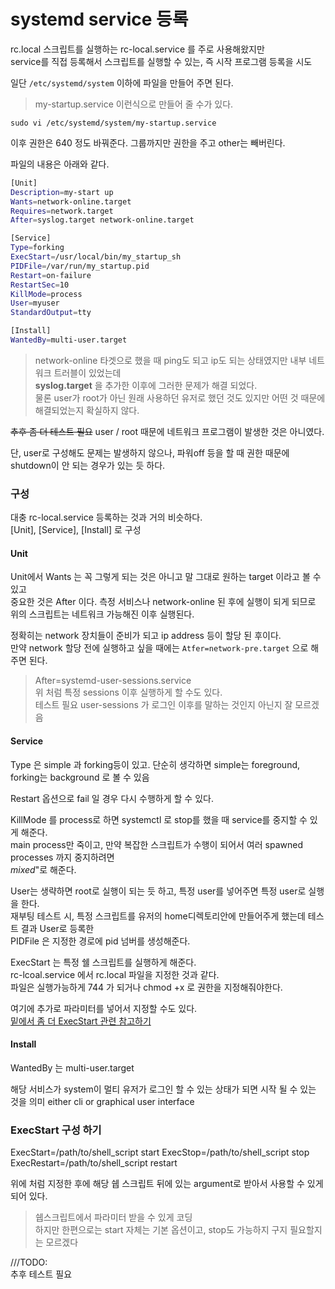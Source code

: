 # systemd service 등록
rc.local 스크립트를 실행하는  rc-local.service 를 주로 사용해왔지만   
service를 직접 등록해서 스크립트를 실행할 수 있는, 즉 시작 프로그램 등록을 시도

일단 `/etc/systemd/system` 이하에 파일을 만들어 주면 된다.   
> my-startup.service 이런식으로 만들어 줄 수가 있다.  

```
sudo vi /etc/systemd/system/my-startup.service
```

이후 권한은 640 정도 바꿔준다. 그룹까지만 권한을 주고 other는 빼버린다. 


파일의 내용은 아래와 같다.
```sh
[Unit]
Description=my-start up
Wants=network-online.target
Requires=network.target
After=syslog.target network-online.target

[Service]
Type=forking
ExecStart=/usr/local/bin/my_startup_sh
PIDFile=/var/run/my_startup.pid
Restart=on-failure
RestartSec=10
KillMode=process
User=myuser
StandardOutput=tty

[Install]
WantedBy=multi-user.target                         
```

> network-online 타겟으로 했을 때 ping도 되고 ip도 되는 상태였지만 내부 네트워크 트러블이 있었는데   
**syslog.target** 을 추가한 이후에 그러한 문제가 해결 되었다.  
물론 user가 root가 아닌 원래 사용하던 유저로 했던 것도 있지만 어떤 것 때문에 해결되었는지 확실하지 않다.    

~~추후 좀 더 테스트 필요~~
user / root 때문에 네트워크 프로그램이 발생한 것은 아니였다. 

단, user로 구성해도 문제는 발생하지 않으나, 파워off 등을 할 때 권한 때문에 shutdown이 안 되는 경우가 있는 듯 하다.   


### 구성
대충 rc-local.service 등록하는 것과 거의 비슷하다.   
[Unit], [Service], [Install] 로 구성  


#### Unit
Unit에서 Wants 는 꼭 그렇게 되는 것은 아니고 말 그대로 원하는 target 이라고 볼 수 있고   
중요한 것은 
After 이다. 측정 서비스나 network-online 된 후에 실행이 되게 되므로   
위의 스크립트는 네트워크 가능해진 이후 실행된다.  

정확히는 network 장치들이 준비가 되고 ip address 등이 할당 된 후이다.  
만약 network 할당 전에 실행하고 싶을 때에는  `Atfer=network-pre.target` 으로 해주면 된다.   

> After=systemd-user-sessions.service   
위 처럼 특정 sessions 이후 실행하게 할 수도 있다.   
테스트 필요 user-sessions 가 로그인 이후를 말하는 것인지 아닌지 잘 모르겠음   

#### Service
Type 은 simple 과 forking등이 있고. 단순히 생각하면 simple는 foreground, forking는 background 로 볼 수 있음  

Restart 옵션으로 fail 일 경우 다시 수행하게 할 수 있다.

KillMode 를 process로 하면  systemctl 로 stop를 했을 때 service를 중지할 수 있게 해준다.  
main process만 죽이고, 만약 복잡한 스크립트가 수행이 되어서 여러 spawned processes 까지 중지하려면   
*mixed*"로 해준다.

User는 생략하면 root로 실행이 되는 듯 하고, 특정 user를 넣어주면 특정 user로 실행을 한다.   
재부팅 테스트 시, 특정 스크립트를 유저의 home디렉토리안에 만들어주게 했는데 테스트 결과 User로 등록한  
PIDFile 은 지정한 경로에 pid 넘버를 생성해준다.   


ExecStart 는 특정 쉘 스크립트를 실행하게 해준다.   
rc-lcoal.service 에서 rc.local 파일을 지정한 것과 같다.   
파일은 실행가능하게 744 가 되거나 chmod +x 로 권한을 지정해줘야한다.

여기에 추가로 파라미터를 넣어서 지정할 수도 있다.    
[밑에서 좀 더 ExecStart 관련 참고하기](#execstart-구성-하기)


#### Install
WantedBy 는 multi-user.target

해당 서비스가 system이 멀티 유저가 로그인 할 수 있는 상태가 되면 시작 될 수 있는 것을 의미
either cli or graphical user interface



### ExecStart 구성 하기

ExecStart=/path/to/shell_script start
ExecStop=/path/to/shell_script stop
ExecRestart=/path/to/shell_script restart

위에 처럼 지정한 후에 해당 쉡 스크립트 뒤에 있는 argument로 받아서 사용할 수 있게 되어 있다.   
> 쉡스크립트에서 파라미터 받을 수 있게 코딩  
하지만 한편으로는 start 자체는 기본 옵션이고, stop도 가능하지 구지 필요할지는 모르겠다   

///TODO:   
추후 테스트 필요
 


